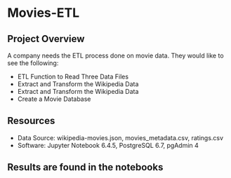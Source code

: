 # Movies-ETL

## Project Overview
A company needs the ETL process done on movie data. They would like to see the following:
  - ETL Function to Read Three Data Files
  - Extract and Transform the Wikipedia Data
  - Extract and Transform the Wikipedia Data
  - Create a Movie Database

## Resources
- Data Source: wikipedia-movies.json, movies_metadata.csv, ratings.csv
- Software: Jupyter Notebook 6.4.5, PostgreSQL 6.7, pgAdmin 4

## Results are found in the notebooks



